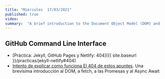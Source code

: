 ```yaml
---
title: "Miércoles  17/03/2021"
published: true
video: 
summary:  "A brief introduction to the Document Object Model (DOM) and to Asynchronous Programming using this site 404 page"  
---
```


## GitHub Command Line Interface

* [Práctica: Jekyll, GitHub Pages y Netlify: 404]({{ site.baseurl }}/practicas/jekyll-netlify#404)
* [Intento de explicar como funciona El 404 de estos apuntes]({{site.baseurl}}/assets/practicas/jekyll-netlify/404-explained). Una brevísima introducción al DOM, a fetch, a las Promesas y al Async Await


